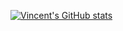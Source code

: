 [![Vincent's GitHub stats](https://github-readme-stats.vercel.app/api?username=vincent_stafford)](https://github.com/anuraghazra/github-readme-stats)
